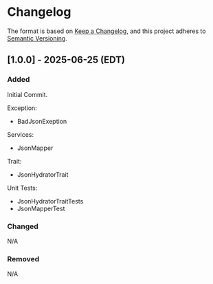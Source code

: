 # Changelog

The format is based on [Keep a Changelog](https://keepachangelog.com/en/1.1.0/),
and this project adheres to [Semantic Versioning](https://semver.org/spec/v2.0.0.html).

## [1.0.0] - 2025-06-25 (EDT) 

### Added
Initial Commit.  

Exception: 
 * BadJsonExeption

Services:
 * JsonMapper

Trait:
 * JsonHydratorTrait

Unit Tests:
 * JsonHydratorTraitTests
 * JsonMapperTest

### Changed
N/A

### Removed
N/A
